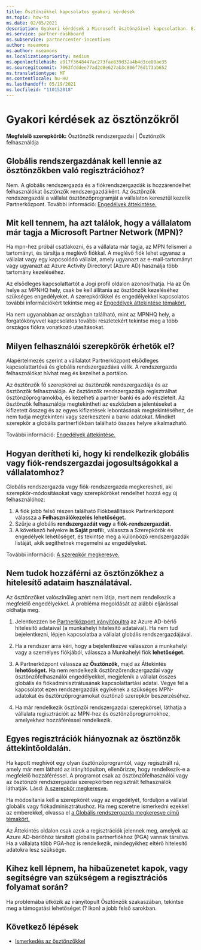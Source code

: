```yaml
---
title: Ösztönzőkkel kapcsolatos gyakori kérdések
ms.topic: how-to
ms.date: 02/05/2021
description: Gyakori kérdések a Microsoft ösztönzőivel kapcsolatban. Ez a cikk a felhasználói szerepkörökkel, a regisztrációval és a hibaüzenetekkel kapcsolatos feladatokat tartalmazza.
ms.service: partner-dashboard
ms.subservice: partnercenter-incentives
author: mseamons
ms.author: mseamons
ms.localizationpriority: medium
ms.openlocfilehash: a917f3648447ac273fae839d32a4b4d3ce80ae35
ms.sourcegitcommit: 7063fdddee77ad2d8e627ab3c806f76d173ab652
ms.translationtype: MT
ms.contentlocale: hu-HU
ms.lasthandoff: 05/19/2021
ms.locfileid: "110152018"
---
```

# <a name="frequently-asked-questions-on-incentives"></a>Gyakori kérdések az ösztönzőkről

**Megfelelő szerepkörök:** Ösztönzők rendszergazdai | Ösztönzők felhasználója

## <a name="do-i-need-to-be-the-global-admin-to-enroll-in-incentives"></a>Globális rendszergazdának kell lennie az ösztönzőkben való regisztrációhoz?

Nem. A globális rendszergazda és a fiókrendszergazdák is hozzárendelhet felhasználókat ösztönzők rendszergazdáiként. Az ösztönzők rendszergazdái a vállalat ösztönzőprogramját a vállalaton keresztül kezelik Partnerközpont. További információ: [Engedélyek áttekintése.](permissions-overview.md)

## <a name="what-do-i-need-to-do-if-i-find-my-company-is-already-a-member-of-the-microsoft-partner-network-mpn"></a>Mit kell tennem, ha azt találok, hogy a vállalatom már tagja a Microsoft Partner Network (MPN)?

Ha mpn-hez próbál csatlakozni, és a vállalata már tagja, az MPN felismeri a tartományt, és társítja a meglévő fiókkal. A meglévő fiók lehet ugyanaz a vállalat vagy egy kapcsolódó vállalat, amely ugyanazt az e-mail-tartományt vagy ugyanazt az Azure Activity Directoryt (Azure AD) használja több tartomány kezeléséhez.

Az elsődleges kapcsolattartót a Jogi profil oldalon azonosíthatja. Ha az Ön helye az MPNHQ hely, csak be kell állítania az ösztönzők kezeléséhez szükséges engedélyeket. A szerepkörökkel és engedélyekkel kapcsolatos további információkért tekintse meg az [Engedélyek áttekintése témakört.](permissions-overview.md)

Ha nem ugyanabban az országban található, mint az MPNHQ hely, a forgatókönyvvel kapcsolatos további részletekért tekintse meg a több országos fiókra vonatkozó utasításokat. [](https://support.microsoft.com/help/4515619/special-considerations-for-multi-national-partners-joining-the-microso)

## <a name="what-user-roles-are-available"></a>Milyen felhasználói szerepkörök érhetők el?

Alapértelmezés szerint a vállalatot Partnerközpont elsődleges kapcsolattartóvá és globális rendszergazdává válik. A rendszergazda felhasználókat hívhat meg és kezelhet a portálon.

Az ösztönzők fő szerepkörei az ösztönzők rendszergazdája és az ösztönzők felhasználója. Az ösztönzők rendszergazdája regisztrálhat ösztönzőprogramokba, és kezelheti a partner banki és adó részleteit. Az ösztönzők felhasználója megtekintheti az eszközben a jelentéseket a kifizetett összeg és az egyes kifizetések lebontásának megtekintéséhez, de nem tudja megtekinteni vagy szerkeszteni a banki adatokat. Mindkét szerepkör a globális partnerfiókban található összes helyre alkalmazható.

További információ: [Engedélyek áttekintése.](permissions-overview.md)

## <a name="how-can-i-find-out-who-has-global-or-account-admin-rights-for-my-company"></a>Hogyan derítheti ki, hogy ki rendelkezik globális vagy fiók-rendszergazdai jogosultságokkal a vállalatomhoz?

Globális rendszergazda vagy fiók-rendszergazda megkeresheti, aki szerepkör-módosításokat vagy szerepköröket rendelhet hozzá egy új felhasználóhoz:

1. A fiók jobb felső részen található Fiókbeállítások Partnerközpont válassza a **Felhasználókezelés lehetőséget.**
2. Szűrje a globális **rendszergazdát vagy** a **fiók-rendszergazdát.**
3. A következő helyekre **is Saját profil:**, válassza a Szerepkörök és engedélyek lehetőséget, és tekintse meg a különböző rendszergazdák listáját, akik segíthetnek megemelni az engedélyeket. 
 
További információ: [A szerepkör megkeresve.](find-your-role.md)  

## <a name="i-cant-access-incentives-using-my-credentials"></a>Nem tudok hozzáférni az ösztönzőkhez a hitelesítő adataim használatával.

Az ösztönzőket valószínűleg azért nem látja, mert nem rendelkezik a megfelelő engedélyekkel. A probléma megoldását az alábbi eljárással oldhatja meg.

1. Jelentkezzen be [Partnerközpont irányítópultra](https://partner.microsoft.com/dashboard/) az Azure AD-bérlő hitelesítő adataival (a munkahelyi hitelesítő adataival). Ha nem tud bejelentkezni, lépjen kapcsolatba a vállalat globális rendszergazdájával.

2. Ha a rendszer arra kéri, hogy a  bejelentkezve válasszon a munkahelyi vagy a személyes fiókjából, válassza a Munkahelyi fiók **lehetőséget.**

3. A Partnerközpont válassza az **Ösztönzők,** majd az Áttekintés **lehetőséget.** Ha nem rendelkezik ösztönzőrendszergazdai vagy ösztönzőfelhasználói engedélyekkel, megjelenik a vállalat összes globális és fiókadminisztrátusának kapcsolattartási adatai. Vegye fel a kapcsolatot ezen rendszergazdák egyikének a szükséges MPN-adatokat és ösztönzőprogramokat ösztönző szerepkör beszerzéséhez.

4. Ha már rendelkezik ösztönzői rendszergazdai szerepkörsel, láthatja a vállalata regisztrációit az MPN-hez és ösztönzőprogramokhoz, amelyekhez hozzáféréssel rendelkezik.

## <a name="some-enrollments-are-missing-from-the-incentives-overview-page"></a>Egyes regisztrációk hiányoznak az ösztönzők áttekintőoldalán.

Ha kapott meghívót egy olyan ösztönzőprogramtól, vagy regisztrált rá, amely már nem látható az irányítópulton, ellenőrizze, hogy rendelkezik-e a megfelelő hozzáféréssel. A programot csak az ösztönzőfelhasználói vagy az ösztönzői rendszergazdai szerepkörben regisztrált felhasználók láthatják. Lásd: [A szerepkör megkeresve.](./find-your-role.md)

Ha módosítania kell a szerepkörét vagy az engedélyét, forduljon a vállalat globális vagy fiókadminisztrátushoz. Ha meg szeretne ismerkedni ezekkel az emberekkel, olvassa el [a Globális rendszergazda megkeresve című témakört.](./find-your-role.md#find-your-global-admin)

Az Áttekintés oldalon csak azok a regisztrációk jelennek meg, amelyek az Azure AD-bérlőhöz társított globális partnerfiókhoz (PGA) vannak társítva. Ha a vállalata több PGA-hoz is rendelkezik, mindegyikhez eltérő hitelesítő adatokra lesz szüksége.

## <a name="who-should-i-contact-if-i-get-an-error-message-or-need-help-during-the-enrollment-process"></a>Kihez kell lépnem, ha hibaüzenetet kapok, vagy segítségre van szükségem a regisztrációs folyamat során?

Ha problémába ütközik az irányítópult Ösztönzők szakaszában, tekintse meg a támogatási lehetőséget (? Ikon) a jobb felső sarokban.

## <a name="next-steps"></a>Következő lépések

- [Ismerkedés az ösztönzőkkel](incentives-get-started-intro.md)